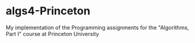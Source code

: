 algs4-Princeton
===============

My implementation of the Programming assignments for the "Algorithms, Part I" course at Princeton University

